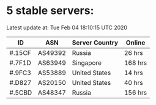 # 5 stable servers:

Latest update at: Tue Feb 04 18:10:15 UTC 2020

| ID | ASN | Server Country | Online |
| -- | --- | -------------- | ------ |
| #.15CF | AS49392 | Russia | 26 hrs |
| #.7F1D | AS63949 | Singapore | 168 hrs |
| #.9FC3 | AS53889 | United States | 14 hrs |
| #.D827 | AS20150 | United States | 40 hrs |
| #.5CBD | AS48347 | Russia | 156 hrs |

